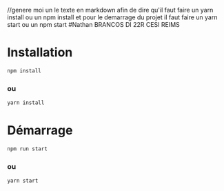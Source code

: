 //genere moi un le texte en markdown afin de dire qu'il faut faire un yarn install ou un npm install et pour le demarrage du projet il faut faire un yarn start ou un npm start
#Nathan BRANCOS DI 22R CESI REIMS

# Installation

```bash
npm install
```

### ou

```bash
yarn install
```

# Démarrage

```bash
npm run start
```

### ou

```bash
yarn start
```
